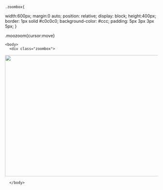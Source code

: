 <html>
    <head>
      <title>James Turrell 1</title>
      <script type="text/javascript" src="js_folder_path/moozoom.js"></script>
      
    .zoombox{
  width:600px;
  margin:0 auto;
  position: relative;
  display: block;
  height:400px;
  border: 1px solid #c0c0c0;
  background-color: #ccc;
  padding: 5px 3px 3px 5px;
}

.moozoom{cursor:move}
     </head>
    
    <body>
      <div class="zoombox">
  <img src="http://ad009cdnb.archdaily.net/wp-content/uploads/2013/05/51a7b5c3b3fc4b10be000379_light-matters-seeing-the-light-with-james-turrell_turrell_-_the_light_inside.jpg" class="moozoom" width="600" height="400" />
</div>

      </body>
  </html>
